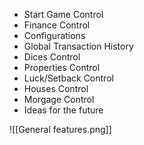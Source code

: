 - Start Game Control
- Finance Control
- Configurations
- Global Transaction History
- Dices Control
- Properties Control
- Luck/Setback Control
- Houses Control
- Morgage Control
- Ideas for the future

![[General features.png]]
